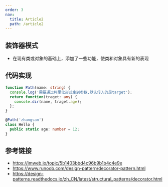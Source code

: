 ```yaml
---
order: 3
nav:
  title: Article2
  path: /article2
---
```


## 装饰器模式

- 在现有类或对象的基础上，添加了一些功能，使类和对象具有新的表现

## 代码实现

```typescript
function Path(name: string) {
  console.log('需要通过柯里化形式拿到参数,默认传入的是target');
  return function(traget: any) {
    console.dir(name, traget.age);
  };
}

@Path('zhangsan')
class Hello {
  public static age: number = 12;
}
```

## 参考链接

- https://imweb.io/topic/5b1403bbd4c96b9b1b4c4e9e
- https://www.runoob.com/design-pattern/decorator-pattern.html
- https://design-patterns.readthedocs.io/zh_CN/latest/structural_patterns/decorator.html
